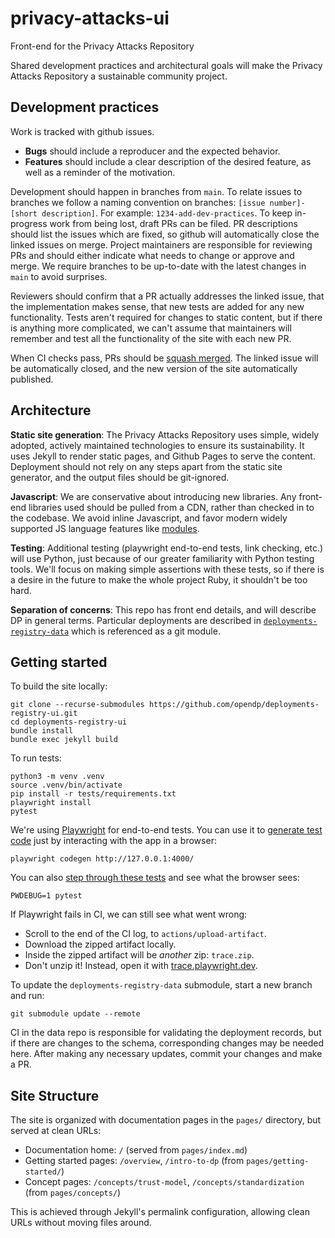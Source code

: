 # privacy-attacks-ui
Front-end for the Privacy Attacks Repository

Shared development practices and architectural goals will make the Privacy Attacks Repository a sustainable community project.

## Development practices

Work is tracked with github issues.

- **Bugs** should include a reproducer and the expected behavior.
- **Features** should include a clear description of the desired feature, as well as a reminder of the motivation.

Development should happen in branches from `main`. To relate issues to branches we follow a naming convention on branches: `[issue number]-[short description]`. For example: `1234-add-dev-practices`. To keep in-progress work from being lost, draft PRs can be filed. PR descriptions should list the issues which are fixed, so github will automatically close the linked issues on merge. Project maintainers are responsible for reviewing PRs and should either indicate what needs to change or approve and merge. We require branches to be up-to-date with the latest changes in `main` to avoid surprises.

Reviewers should confirm that a PR actually addresses the linked issue, that the implementation makes sense, that new tests are added for any new functionality. Tests aren't required for changes to static content, but if there is anything more complicated, we can't assume that maintainers will remember and test all the functionality of the site with each new PR.

When CI checks pass, PRs should be [squash merged](https://docs.github.com/en/repositories/configuring-branches-and-merges-in-your-repository/configuring-pull-request-merges/about-merge-methods-on-github#squashing-your-merge-commits). The linked issue will be automatically closed, and the new version of the site automatically published.

## Architecture

**Static site generation**: The Privacy Attacks Repository uses simple, widely adopted, actively maintained technologies to ensure its sustainability. It uses Jekyll to render static pages, and Github Pages to serve the content. Deployment should not rely on any steps apart from the static site generator, and the output files should be git-ignored.

**Javascript**: We are conservative about introducing new libraries. Any front-end libraries used should be pulled from a CDN, rather than checked in to the codebase. We avoid inline Javascript, and favor modern widely supported JS language features like [modules](https://developer.mozilla.org/en-US/docs/Web/JavaScript/Guide/Modules).

**Testing**: Additional testing (playwright end-to-end tests, link checking, etc.) will use Python, just because of our greater familiarity with Python testing tools. We'll focus on making simple assertions with these tests, so if there is a desire in the future to make the whole project Ruby, it shouldn't be too hard.

**Separation of concerns**: This repo has front end details, and will describe DP in general terms. Particular deployments are described in [`deployments-registry-data`](https://github.com/opendp/deployments-registry-data) which is referenced as a git module.


## Getting started

To build the site locally:

```shell
git clone --recurse-submodules https://github.com/opendp/deployments-registry-ui.git
cd deployments-registry-ui
bundle install
bundle exec jekyll build
```

To run tests:

```shell
python3 -m venv .venv
source .venv/bin/activate
pip install -r tests/requirements.txt
playwright install
pytest
```

We're using [Playwright](https://playwright.dev/python/) for end-to-end tests. You can use it to [generate test code](https://playwright.dev/python/docs/codegen-intro) just by interacting with the app in a browser:

```shell
playwright codegen http://127.0.0.1:4000/
```

You can also [step through these tests](https://playwright.dev/python/docs/running-tests#debugging-tests) and see what the browser sees:

```shell
PWDEBUG=1 pytest
```

If Playwright fails in CI, we can still see what went wrong:
- Scroll to the end of the CI log, to `actions/upload-artifact`.
- Download the zipped artifact locally.
- Inside the zipped artifact will be _another_ zip: `trace.zip`.
- Don't unzip it! Instead, open it with [trace.playwright.dev](https://trace.playwright.dev/).

To update the `deployments-registry-data` submodule, start a new branch and run:

```shell
git submodule update --remote
```

CI in the data repo is responsible for validating the deployment records,
but if there are changes to the schema, corresponding changes may be needed here.
After making any necessary updates, commit your changes and make a PR.


## Site Structure

The site is organized with documentation pages in the `pages/` directory, but served at clean URLs:

- Documentation home: `/` (served from `pages/index.md`)
- Getting started pages: `/overview`, `/intro-to-dp` (from `pages/getting-started/`)
- Concept pages: `/concepts/trust-model`, `/concepts/standardization` (from `pages/concepts/`)

This is achieved through Jekyll's permalink configuration, allowing clean URLs without moving files around.
